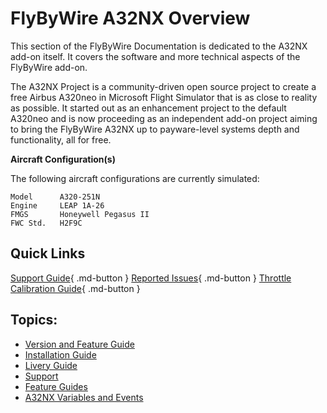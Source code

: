 # FlyByWire A32NX Overview

This section of the FlyByWire Documentation is dedicated to the A32NX add-on itself. It covers the software and more technical aspects of the FlyByWire add-on.

The A32NX Project is a community-driven open source project to create a free Airbus A320neo in Microsoft Flight Simulator that is as close to reality as possible. It started out as an enhancement project to the default A320neo and is now proceeding as an independent add-on project aiming to bring the FlyByWire A32NX up to payware-level systems depth and functionality, all for free.

**Aircraft Configuration(s)**

The following aircraft configurations are currently simulated:

```
Model      A320-251N
Engine     LEAP 1A-26
FMGS       Honeywell Pegasus II
FWC Std.   H2F9C
```

## Quick Links

[Support Guide](support/index.md){ .md-button }
[Reported Issues](support/reported-issues.md){ .md-button }
[Throttle Calibration Guide](feature-guides/throttle-calibration.md){ .md-button }

##  Topics:

- [Version and Feature Guide](fbw-versions.md)
- [Installation Guide](installation.md)
- [Livery Guide](liveries.md)
- [Support](support/index.md)
- [Feature Guides](feature-guides/)
- [A32NX Variables and Events](a32nx-lvar-events/)



